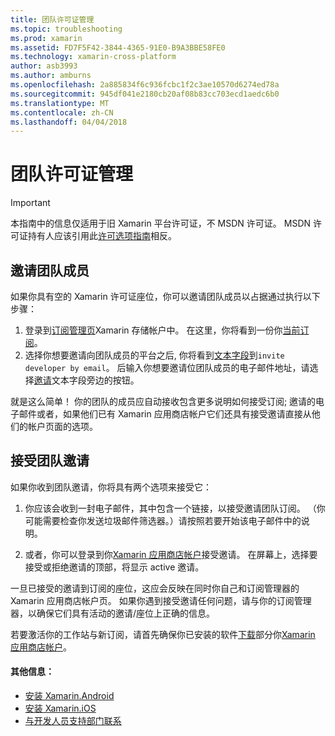 ```yaml
---
title: 团队许可证管理
ms.topic: troubleshooting
ms.prod: xamarin
ms.assetid: FD7F5F42-3844-4365-91E0-B9A3BBE58FE0
ms.technology: xamarin-cross-platform
author: asb3993
ms.author: amburns
ms.openlocfilehash: 2a885834f6c936fcbc1f2c3ae10570d6274ed78a
ms.sourcegitcommit: 945df041e2180cb20af08b83cc703ecd1aedc6b0
ms.translationtype: MT
ms.contentlocale: zh-CN
ms.lasthandoff: 04/04/2018
---
```

# <a name="team-license-management"></a>团队许可证管理

> [!IMPORTANT]
> 本指南中的信息仅适用于旧 Xamarin 平台许可证，不 MSDN 许可证。 MSDN 许可证持有人应该引用此[许可选项指南](~/cross-platform/get-started/requirements.md)相反。


## <a name="inviting-team-members"></a>邀请团队成员
如果你具有空的 Xamarin 许可证座位，你可以邀请团队成员以占据通过执行以下步骤：

1.  登录到[订阅管理页](https://store.xamarin.com/account/my/subscription)Xamarin 存储帐户中。 在这里，你将看到一份你[当前订阅](http://screencast.com/t/BdOamw5Z)。
2.  选择你想要邀请向团队成员的平台之后, 你将看到[文本字段](http://screencast.com/t/APdCrwaN)到`invite developer by email`。 后输入你想要邀请位团队成员的电子邮件地址，请选择[邀请](http://screencast.com/t/vjQAIBpT)文本字段旁边的按钮。

就是这么简单！ 你的团队的成员应自动接收包含更多说明如何接受订阅; 邀请的电子邮件或者，如果他们已有 Xamarin 应用商店帐户它们还具有接受邀请直接从他们的帐户页面的选项。

## <a name="accepting-team-invitations"></a>接受团队邀请
如果你收到团队邀请，你将具有两个选项来接受它：

1.  你应该会收到一封电子邮件，其中包含一个链接，以接受邀请团队订阅。 （你可能需要检查你发送垃圾邮件筛选器。）请按照若要开始该电子邮件中的说明。 

2.  或者，你可以登录到你[Xamarin 应用商店帐户](http://store.xamarin.com/account/my/subscription)接受邀请。 在屏幕上，选择要接受或拒绝邀请的顶部，将显示 active 邀请。

一旦已接受的邀请到订阅的座位，这应会反映在同时你自己和订阅管理器的 Xamarin 应用商店帐户页。 如果你遇到接受邀请任何问题，请与你的订阅管理器，以确保它们具有活动的邀请/座位上正确的信息。

若要激活你的工作站与新订阅，请首先确保你已安装的软件[下载](https://store.xamarin.com/account/my/subscription/downloads)部分你[Xamarin 应用商店帐户](http://store.xamarin.com/account/my/subscription)。

#### <a name="additional-information"></a>其他信息：

-   [安装 Xamarin.Android](~/android/get-started/installation/index.md)
-   [安装 Xamarin.iOS](~/ios/get-started/installation/index.md)
-   [与开发人员支持部门联系](http://xamarin.com/support)
